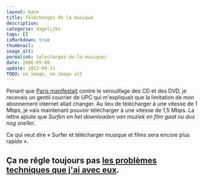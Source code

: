```yaml
---
layout: base
title: Téléchargez de la musique
description: 
categorie: dagelijks
tags: []
isMarkdown: true
thumbnail: 
image_alt: 
permalink: telechargez-de-la-musique/
date: 2006-05-08
update: 2012-09-11
TODO: no image, no image alt
---
```




Penant que [Paris manifestait](http://stopdrm.info/index.php?2006/05/08/70-les-photos-de-la-manifestation-du-7-mai&cos=1) contre le verouillage des CD et des DVD, je recevais un gentil courrier de UPC qui m'expliquait que la limitation de mon abonnement internet allait changer. Au lieu de télécharger à une vitesse de 1 Mbps, je vais maintenant pouvoir télécharger à une vitesse de 1,5 Mbps. La lettre ajoute que *Surfen en het downloaden van muziek en film gaat nu dus nog sneller*.

Ce qui veut dire « Surfer et télécharger musique et films sera encore plus rapide ».

Ça ne rêgle toujours pas [les problèmes techniques que j'ai avec eux](/chello-installatiepakket-8).
---